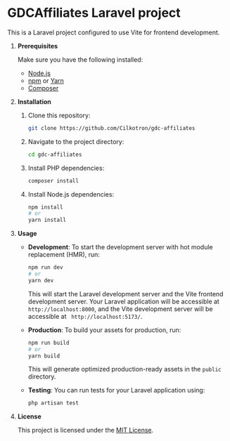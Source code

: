 # GDCAffiliates Laravel project 

This is a Laravel project configured to use Vite for frontend development.

1. **Prerequisites**

    Make sure you have the following installed:
    - [Node.js](https://nodejs.org/)
    - [npm](https://www.npmjs.com/) or [Yarn](https://yarnpkg.com/)
    - [Composer](https://getcomposer.org/)

2. **Installation**

    1. Clone this repository:
        ```bash
        git clone https://github.com/Cilkotron/gdc-affiliates
        ```

    2. Navigate to the project directory:
        ```bash
        cd gdc-affiliates
        ```

    3. Install PHP dependencies:
        ```bash
        composer install
        ```

    4. Install Node.js dependencies:
        ```bash
        npm install
        # or
        yarn install
        ```

3. **Usage**

    - **Development**: To start the development server with hot module replacement (HMR), run:
        ```bash
        npm run dev
        # or
        yarn dev
        ```

        This will start the Laravel development server and the Vite frontend development server. Your Laravel application will be accessible at `http://localhost:8000`, and the Vite development server will be accessible at ` http://localhost:5173/`.

    - **Production**: To build your assets for production, run:
        ```bash
        npm run build
        # or
        yarn build
        ```

        This will generate optimized production-ready assets in the `public` directory.

    - **Testing**: You can run tests for your Laravel application using:
        ```bash
        php artisan test
        ```

4. **License**

    This project is licensed under the [MIT License](LICENSE).
